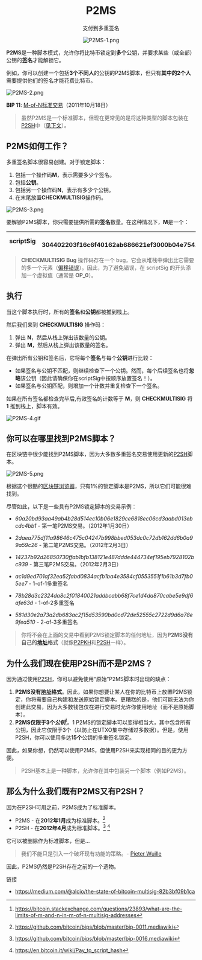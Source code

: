 # <center>P2MS</center>
<center>支付到多重签名

![P2MS-1.png](img/P2MS-1%20(1).png)</center>

**P2MS**是一种脚本模式，允许你将比特币锁定到**多个**公钥，并要求某些（或全部）公钥的**签名**才能解锁它。

例如，你可以创建一个包括**3个不同人**的公钥的P2MS脚本，但只有**其中的2个人**需要提供他们的签名才能花费比特币。

![P2MS-2.png](img/P2MS-2%20(1).png)

**BIP 11**: [M-of-N标准交易](https://github.com/bitcoin/bips/blob/master/bip-0011.mediawiki)（2011年10月18日）

>虽然P2MS是一个标准脚本，但现在更常见的是将这种类型的脚本包装在[P2SH](../P2SH/P2SH.md)中（[见下文](#为什么我们现在使用p2sh而不是p2ms)）。

## P2MS如何工作？
多重签名脚本很容易创建。对于锁定脚本：

1. 包括一个操作码**M**，表示需要多少个签名。
2. 包括**公钥**。
3. 包括另一个操作码**N**，表示有多少个公钥。
4. 在末尾放置**CHECKMULTISIG**操作码。

![P2MS-3.png](img/P2MS-3.png)

要解锁P2MS脚本，你只需要提供所需的**签名**数量。在这种情况下，**M**是一个：

|scriptSig|OP_0 304402203f16c6f40162ab686621ef3000b04e75418a0c0cb2d8aebeac894ae360ac1e780220ddc15ecdfc3507ac48e1681a33eb60996631bf6bf5bc0a0682c4db743ce7ca2b01|
|---|---|

>**CHECKMULTISIG Bug** 操作码存在一个 bug，它会从堆栈中弹出比它需要的多一个元素（[偏移错误](https://stackoverflow.com/questions/2939869/what-is-exactly-the-off-by-one-errors-in-the-while-loop)）。因此，为了避免错误，在 scriptSig 的开头添加一个虚拟值（通常是 **OP_0**）。

## 执行
当这个脚本执行时，所有的**签名**和**公钥**都被推到栈上。

然后我们来到 **CHECKMULTISIG** 操作码：

1. 弹出 **N**，然后从栈上弹出该数量的公钥。
2. 弹出 **M**，然后从栈上弹出该数量的签名。

在弹出所有公钥和签名后，它将每个**签名**与每个**公钥**进行比较：

* 如果签名与公钥不匹配，则继续检查下一个公钥。然而，每个后续签名也将**忽略**该公钥（因此请确保你在scriptSig中按顺序放置签名！）。
* 如果签名与公钥匹配，则增加一个计数并重复检查下一个签名。

如果在所有签名都检查完毕后,有效签名的计数等于 **M**，则 **CHECKMULTISIG** 将 **1** 推到栈上，脚本有效。

![P2MS-4.gif](img/P2PMS-4%20(1).gif)

## 你可以在哪里找到P2MS脚本？
在区块链中很少能找到P2MS脚本，因为大多数多重签名交易使用更新的[P2SH](../P2SH/P2SH.md)脚本。

![P2MS-5.png](img/P2MS-5%20(1).png)

根据这个很酷的[区块链浏览器](https://webbtc.com/stats)，只有1%的锁定脚本是P2MS，所以它们可能很难找到。

尽管如此，以下是一些具有P2MS锁定脚本的交易示例：

* *60a20bd93aa49ab4b28d514ec10b06e1829ce6818ec06cd3aabd013ebcdc4bb1* - 第一笔P2MS交易。（2012年1月30日）
* *2daea775df11a98646c475c04247b998bbed053dc0c72db162dd6b0a99a59c26* - 第二笔P2MS交易。（2012年2月3日）
* *14237b92d26850730ffab1bfb138121e487ddde444734ef195eb7928102bc939* - 第三笔P2MS交易。（2012年2月3日）

* *ac1d9ed701af32ea52fabd0834acfb1ba4e3584cf0553551f1b61b3d7fb05ee7* - 1-of-1多重签名
* *78b28d3c2324da8c2f01840021addbcabb68f7ce1d4da870cabe5e9df6afe63d* - 1-of-2多重签名
* *581d30e2a73a2db683ac2f15d53590bd0cd72de52555c2722d9d6a78e9fea510* - 2-of-3多重签名

>你将不会在上面的交易中看到P2MS锁定脚本的任何地址，因为**P2MS没有自己的[地址](../../Keys/Address/Address.md)格式**（就像[P2PKH](../P2PKH/P2PKH.md)和[P2SH](../P2SH/P2SH.md)一样）。

## 为什么我们现在使用P2SH而不是P2MS？

因为通过使用[P2SH](../P2SH/P2SH.md)，你可以避免使用“原始”P2MS脚本时出现的缺点：

1. **P2MS没有[地址](../../Keys/Address/Address.md)格式**。因此，如果你想要让某人在你的比特币上放置P2MS锁定，你将需要自己构建和发送原始锁定脚本。更糟糕的是，他们可能无法为你创建此交易，因为大多数钱包仅在进行交易时允许你使用地址（而不是原始脚本）。
2. **P2MS仅限于3个*公钥***[^1]。1 P2MS的锁定脚本可以变得相当大，其中包含所有公钥，因此它仅限于3个（以防止在UTXO集中存储过多数据）。但是，使用P2SH，你可以使用多达**15个**公钥的多重签名锁定。
   
因此，如果你想，仍然可以使用P2MS，但使用P2SH来实现相同的目的更为方便。

>P2SH基本上是一种脚本，允许你在其中包装另一个脚本（例如P2MS）。

## 那么为什么我们既有P2MS又有P2SH？

因为在P2SH可用之前，P2MS成为了标准脚本。

* P2MS - 在**2012年1月**成为标准脚本。[^2]
* P2SH - 在**2012年4月**成为标准脚本。[^3] [^4]

它可以被删除作为标准脚本，但是…

>我们不能只是引入一个破坏现有功能的策略。- [Pieter Wuille](https://twitter.com/pwuille)

因此，P2MS仍然是P2SH存在之前的一个遗物。

链接
* https://medium.com/@alcio/the-state-of-bitcoin-multisig-82b3bf09b1ca

[^1]:https://bitcoin.stackexchange.com/questions/23893/what-are-the-limits-of-m-and-n-in-m-of-n-multisig-addresses
[^2]:https://github.com/bitcoin/bips/blob/master/bip-0011.mediawiki
[^3]:https://github.com/bitcoin/bips/blob/master/bip-0016.mediawiki
[^4]:https://en.bitcoin.it/wiki/Pay_to_script_hash